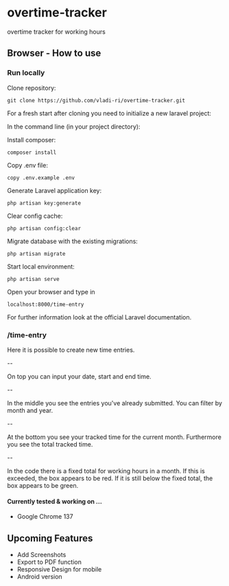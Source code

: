 # overtime-tracker
overtime tracker for working hours

## Browser - How to use

### Run locally

Clone repository:
```
git clone https://github.com/vladi-ri/overtime-tracker.git
```

For a fresh start after cloning you need to initialize a new laravel project:

In the command line (in your project directory):

Install composer:
```
composer install
```

Copy .env file:
```
copy .env.example .env
```

Generate Laravel application key:
```
php artisan key:generate
```

Clear config cache:
```
php artisan config:clear
```

Migrate database with the existing migrations:
```
php artisan migrate
```

Start local environment:
```
php artisan serve
```

Open your browser and type in
```
localhost:8000/time-entry
```

For further information look at the official Laravel documentation.

### /time-entry

Here it is possible to create new time entries.

--

On top you can input your date, start and end time.

--

In the middle you see the entries you've already submitted.
You can filter by month and year.

--

At the bottom you see your tracked time for the current month.
Furthermore you see the total tracked time.

--

In the code there is a fixed total for working hours in a month.
If this is exceeded, the box appears to be red.
If it is still below the fixed total, the box appears to be green.

#### Currently tested & working on ...

- Google Chrome 137

## Upcoming Features

- Add Screenshots
- Export to PDF function
- Responsive Design for mobile
- Android version
